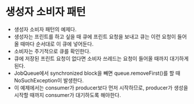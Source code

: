 # 생성자 소비자 패턴
- 생성자 소비자 패턴의 예제다.
- 생성자는 프린트를 하고 싶을 때 큐에 프린트 요청을 보내고 큐는 이런 요청이 들어올 때마다 순서대로 이 큐에 넣어둔다.
- 소비자는 주기적으로 큐를 확인한다.
- 큐에 저장된 프린트 요청이 없다면 소비자 쓰레드는 요청이 들어올 때까지 대기하게 된다.
- JobQueue에서 synchronized block을 빼면 queue.removeFirst()를 할 때 NoSuchException이 발생한다.
- 이 예제에서는 consumer가 producer보다 먼저 시작하므로, producer가 생성을 시작할 때까지 consumer가 대기하도록 해야한다.
